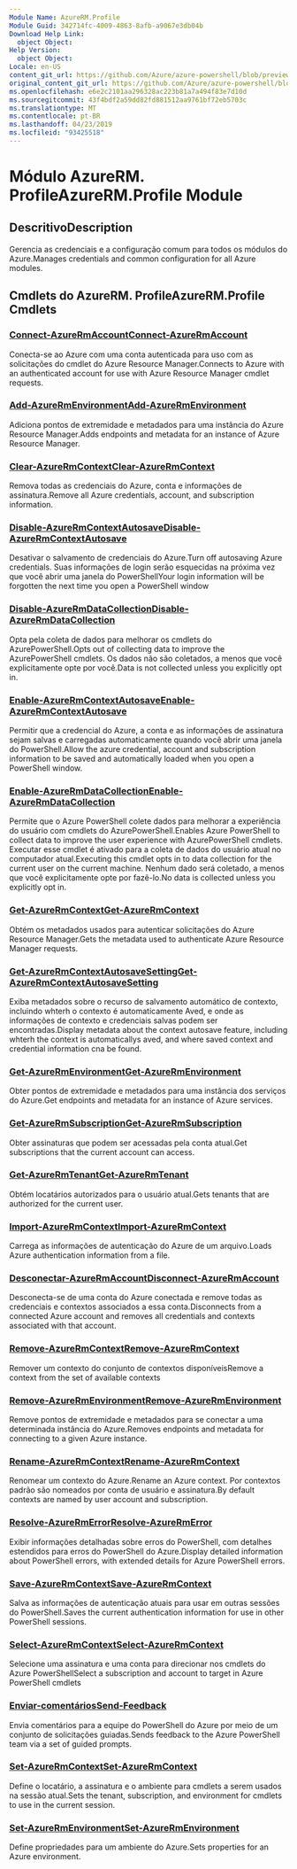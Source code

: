 ```yaml
---
Module Name: AzureRM.Profile
Module Guid: 342714fc-4009-4863-8afb-a9067e3db04b
Download Help Link:
  object Object: 
Help Version:
  object Object: 
Locale: en-US
content_git_url: https://github.com/Azure/azure-powershell/blob/preview/src/ResourceManager/Profile/Commands.Profile/help/AzureRM.Profile.md
original_content_git_url: https://github.com/Azure/azure-powershell/blob/preview/src/ResourceManager/Profile/Commands.Profile/help/AzureRM.Profile.md
ms.openlocfilehash: e6e2c2101aa296328ac223b81a7a494f83e7d10d
ms.sourcegitcommit: 43f4bdf2a59dd82fd881512aa9761bf72eb5703c
ms.translationtype: MT
ms.contentlocale: pt-BR
ms.lasthandoff: 04/23/2019
ms.locfileid: "93425518"
---
```

# <span data-ttu-id="60470-101">Módulo AzureRM. Profile</span><span class="sxs-lookup"><span data-stu-id="60470-101">AzureRM.Profile Module</span></span>
## <span data-ttu-id="60470-102">Descritivo</span><span class="sxs-lookup"><span data-stu-id="60470-102">Description</span></span>
<span data-ttu-id="60470-103">Gerencia as credenciais e a configuração comum para todos os módulos do Azure.</span><span class="sxs-lookup"><span data-stu-id="60470-103">Manages credentials and common configuration for all Azure modules.</span></span>

## <span data-ttu-id="60470-104">Cmdlets do AzureRM. Profile</span><span class="sxs-lookup"><span data-stu-id="60470-104">AzureRM.Profile Cmdlets</span></span>
### [<span data-ttu-id="60470-105">Connect-AzureRmAccount</span><span class="sxs-lookup"><span data-stu-id="60470-105">Connect-AzureRmAccount</span></span>](Connect-AzureRmAccount.md)
<span data-ttu-id="60470-106">Conecta-se ao Azure com uma conta autenticada para uso com as solicitações do cmdlet do Azure Resource Manager.</span><span class="sxs-lookup"><span data-stu-id="60470-106">Connects to Azure with an authenticated account for use with Azure Resource Manager cmdlet requests.</span></span>

### [<span data-ttu-id="60470-107">Add-AzureRmEnvironment</span><span class="sxs-lookup"><span data-stu-id="60470-107">Add-AzureRmEnvironment</span></span>](Add-AzureRmEnvironment.md)
<span data-ttu-id="60470-108">Adiciona pontos de extremidade e metadados para uma instância do Azure Resource Manager.</span><span class="sxs-lookup"><span data-stu-id="60470-108">Adds endpoints and metadata for an instance of Azure Resource Manager.</span></span>

### [<span data-ttu-id="60470-109">Clear-AzureRmContext</span><span class="sxs-lookup"><span data-stu-id="60470-109">Clear-AzureRmContext</span></span>](Clear-AzureRmContext.md)
<span data-ttu-id="60470-110">Remova todas as credenciais do Azure, conta e informações de assinatura.</span><span class="sxs-lookup"><span data-stu-id="60470-110">Remove all Azure credentials, account, and subscription information.</span></span>

### [<span data-ttu-id="60470-111">Disable-AzureRmContextAutosave</span><span class="sxs-lookup"><span data-stu-id="60470-111">Disable-AzureRmContextAutosave</span></span>](Disable-AzureRmContextAutosave.md)
<span data-ttu-id="60470-112">Desativar o salvamento de credenciais do Azure.</span><span class="sxs-lookup"><span data-stu-id="60470-112">Turn off autosaving Azure credentials.</span></span>  <span data-ttu-id="60470-113">Suas informações de login serão esquecidas na próxima vez que você abrir uma janela do PowerShell</span><span class="sxs-lookup"><span data-stu-id="60470-113">Your login information will be forgotten the next time you open a PowerShell window</span></span>

### [<span data-ttu-id="60470-114">Disable-AzureRmDataCollection</span><span class="sxs-lookup"><span data-stu-id="60470-114">Disable-AzureRmDataCollection</span></span>](Disable-AzureRmDataCollection.md)
<span data-ttu-id="60470-115">Opta pela coleta de dados para melhorar os cmdlets do AzurePowerShell.</span><span class="sxs-lookup"><span data-stu-id="60470-115">Opts out of collecting data to improve the AzurePowerShell cmdlets.</span></span> <span data-ttu-id="60470-116">Os dados não são coletados, a menos que você explicitamente opte por você.</span><span class="sxs-lookup"><span data-stu-id="60470-116">Data is not collected unless you explicitly opt in.</span></span>

### [<span data-ttu-id="60470-117">Enable-AzureRmContextAutosave</span><span class="sxs-lookup"><span data-stu-id="60470-117">Enable-AzureRmContextAutosave</span></span>](Enable-AzureRmContextAutosave.md)
<span data-ttu-id="60470-118">Permitir que a credencial do Azure, a conta e as informações de assinatura sejam salvas e carregadas automaticamente quando você abrir uma janela do PowerShell.</span><span class="sxs-lookup"><span data-stu-id="60470-118">Allow the azure credential, account and subscription information to be saved and automatically loaded when you open a PowerShell window.</span></span> 

### [<span data-ttu-id="60470-119">Enable-AzureRmDataCollection</span><span class="sxs-lookup"><span data-stu-id="60470-119">Enable-AzureRmDataCollection</span></span>](Enable-AzureRmDataCollection.md)
<span data-ttu-id="60470-120">Permite que o Azure PowerShell colete dados para melhorar a experiência do usuário com cmdlets do AzurePowerShell.</span><span class="sxs-lookup"><span data-stu-id="60470-120">Enables Azure PowerShell to collect data to improve the user experience with AzurePowerShell cmdlets.</span></span>
<span data-ttu-id="60470-121">Executar esse cmdlet é ativado para a coleta de dados do usuário atual no computador atual.</span><span class="sxs-lookup"><span data-stu-id="60470-121">Executing this cmdlet opts in to data collection for the current user on the current machine.</span></span>
<span data-ttu-id="60470-122">Nenhum dado será coletado, a menos que você explicitamente opte por fazê-lo.</span><span class="sxs-lookup"><span data-stu-id="60470-122">No data is collected unless you explicitly opt in.</span></span>

### [<span data-ttu-id="60470-123">Get-AzureRmContext</span><span class="sxs-lookup"><span data-stu-id="60470-123">Get-AzureRmContext</span></span>](Get-AzureRmContext.md)
<span data-ttu-id="60470-124">Obtém os metadados usados para autenticar solicitações do Azure Resource Manager.</span><span class="sxs-lookup"><span data-stu-id="60470-124">Gets the metadata used to authenticate Azure Resource Manager requests.</span></span>

### [<span data-ttu-id="60470-125">Get-AzureRmContextAutosaveSetting</span><span class="sxs-lookup"><span data-stu-id="60470-125">Get-AzureRmContextAutosaveSetting</span></span>](Get-AzureRmContextAutosaveSetting.md)
<span data-ttu-id="60470-126">Exiba metadados sobre o recurso de salvamento automático de contexto, incluindo whterh o contexto é automaticamente Aved, e onde as informações de contexto e credenciais salvas podem ser encontradas.</span><span class="sxs-lookup"><span data-stu-id="60470-126">Display metadata about the context autosave feature, including whterh the context is automaticallys aved, and where saved context and credential information cna be found.</span></span>

### [<span data-ttu-id="60470-127">Get-AzureRmEnvironment</span><span class="sxs-lookup"><span data-stu-id="60470-127">Get-AzureRmEnvironment</span></span>](Get-AzureRmEnvironment.md)
<span data-ttu-id="60470-128">Obter pontos de extremidade e metadados para uma instância dos serviços do Azure.</span><span class="sxs-lookup"><span data-stu-id="60470-128">Get endpoints and metadata for an instance of Azure services.</span></span>

### [<span data-ttu-id="60470-129">Get-AzureRmSubscription</span><span class="sxs-lookup"><span data-stu-id="60470-129">Get-AzureRmSubscription</span></span>](Get-AzureRmSubscription.md)
<span data-ttu-id="60470-130">Obter assinaturas que podem ser acessadas pela conta atual.</span><span class="sxs-lookup"><span data-stu-id="60470-130">Get subscriptions that the current account can access.</span></span>

### [<span data-ttu-id="60470-131">Get-AzureRmTenant</span><span class="sxs-lookup"><span data-stu-id="60470-131">Get-AzureRmTenant</span></span>](Get-AzureRmTenant.md)
<span data-ttu-id="60470-132">Obtém locatários autorizados para o usuário atual.</span><span class="sxs-lookup"><span data-stu-id="60470-132">Gets tenants that are authorized for the current user.</span></span>

### [<span data-ttu-id="60470-133">Import-AzureRmContext</span><span class="sxs-lookup"><span data-stu-id="60470-133">Import-AzureRmContext</span></span>](Import-AzureRmContext.md)
<span data-ttu-id="60470-134">Carrega as informações de autenticação do Azure de um arquivo.</span><span class="sxs-lookup"><span data-stu-id="60470-134">Loads Azure authentication information from a file.</span></span>

### [<span data-ttu-id="60470-135">Desconectar-AzureRmAccount</span><span class="sxs-lookup"><span data-stu-id="60470-135">Disconnect-AzureRmAccount</span></span>](Disconnect-AzureRmAccount.md)
<span data-ttu-id="60470-136">Desconecta-se de uma conta do Azure conectada e remove todas as credenciais e contextos associados a essa conta.</span><span class="sxs-lookup"><span data-stu-id="60470-136">Disconnects from a connected Azure account and removes all credentials and contexts associated with that account.</span></span>

### [<span data-ttu-id="60470-137">Remove-AzureRmContext</span><span class="sxs-lookup"><span data-stu-id="60470-137">Remove-AzureRmContext</span></span>](Remove-AzureRmContext.md)
<span data-ttu-id="60470-138">Remover um contexto do conjunto de contextos disponíveis</span><span class="sxs-lookup"><span data-stu-id="60470-138">Remove a context from the set of available contexts</span></span>

### [<span data-ttu-id="60470-139">Remove-AzureRmEnvironment</span><span class="sxs-lookup"><span data-stu-id="60470-139">Remove-AzureRmEnvironment</span></span>](Remove-AzureRmEnvironment.md)
<span data-ttu-id="60470-140">Remove pontos de extremidade e metadados para se conectar a uma determinada instância do Azure.</span><span class="sxs-lookup"><span data-stu-id="60470-140">Removes endpoints and metadata for connecting to a given Azure instance.</span></span>

### [<span data-ttu-id="60470-141">Rename-AzureRmContext</span><span class="sxs-lookup"><span data-stu-id="60470-141">Rename-AzureRmContext</span></span>](Rename-AzureRmContext.md)
<span data-ttu-id="60470-142">Renomear um contexto do Azure.</span><span class="sxs-lookup"><span data-stu-id="60470-142">Rename an Azure context.</span></span>  <span data-ttu-id="60470-143">Por contextos padrão são nomeados por conta de usuário e assinatura.</span><span class="sxs-lookup"><span data-stu-id="60470-143">By default contexts are named by user account and subscription.</span></span>

### [<span data-ttu-id="60470-144">Resolve-AzureRmError</span><span class="sxs-lookup"><span data-stu-id="60470-144">Resolve-AzureRmError</span></span>](Resolve-AzureRmError.md)
<span data-ttu-id="60470-145">Exibir informações detalhadas sobre erros do PowerShell, com detalhes estendidos para erros do PowerShell do Azure.</span><span class="sxs-lookup"><span data-stu-id="60470-145">Display detailed information about PowerShell errors, with extended details for Azure PowerShell errors.</span></span>

### [<span data-ttu-id="60470-146">Save-AzureRmContext</span><span class="sxs-lookup"><span data-stu-id="60470-146">Save-AzureRmContext</span></span>](Save-AzureRmContext.md)
<span data-ttu-id="60470-147">Salva as informações de autenticação atuais para usar em outras sessões do PowerShell.</span><span class="sxs-lookup"><span data-stu-id="60470-147">Saves the current authentication information for use in other PowerShell sessions.</span></span>

### [<span data-ttu-id="60470-148">Select-AzureRmContext</span><span class="sxs-lookup"><span data-stu-id="60470-148">Select-AzureRmContext</span></span>](Select-AzureRmContext.md)
<span data-ttu-id="60470-149">Selecione uma assinatura e uma conta para direcionar nos cmdlets do Azure PowerShell</span><span class="sxs-lookup"><span data-stu-id="60470-149">Select a subscription and account to target in Azure PowerShell cmdlets</span></span>

### [<span data-ttu-id="60470-150">Enviar-comentários</span><span class="sxs-lookup"><span data-stu-id="60470-150">Send-Feedback</span></span>](Send-Feedback.md)
<span data-ttu-id="60470-151">Envia comentários para a equipe do PowerShell do Azure por meio de um conjunto de solicitações guiadas.</span><span class="sxs-lookup"><span data-stu-id="60470-151">Sends feedback to the Azure PowerShell team via a set of guided prompts.</span></span>

### [<span data-ttu-id="60470-152">Set-AzureRmContext</span><span class="sxs-lookup"><span data-stu-id="60470-152">Set-AzureRmContext</span></span>](Set-AzureRmContext.md)
<span data-ttu-id="60470-153">Define o locatário, a assinatura e o ambiente para cmdlets a serem usados na sessão atual.</span><span class="sxs-lookup"><span data-stu-id="60470-153">Sets the tenant, subscription, and environment for cmdlets to use in the current session.</span></span>

### [<span data-ttu-id="60470-154">Set-AzureRmEnvironment</span><span class="sxs-lookup"><span data-stu-id="60470-154">Set-AzureRmEnvironment</span></span>](Set-AzureRmEnvironment.md)
<span data-ttu-id="60470-155">Define propriedades para um ambiente do Azure.</span><span class="sxs-lookup"><span data-stu-id="60470-155">Sets properties for an Azure environment.</span></span>

